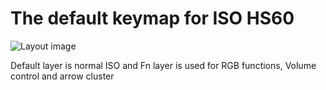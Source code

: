 The default keymap for ISO HS60
===============================

![Layout image](https://i.imgur.com/Kua44z2.png)

Default layer is normal ISO and Fn layer is used for RGB functions, Volume control and arrow cluster